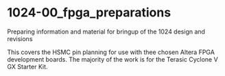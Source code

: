 # 1024-00_fpga_preparations

Preparing information and material for bringup of the 1024 design and revisions

This covers the HSMC pin planning for use with thee chosen Altera FPGA development boards. The majority of the work is for the Terasic Cyclone V GX Starter Kit.
